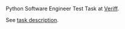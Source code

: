 Python Software Engineer Test Task at [Veriff](https://www.veriff.com/?keyword=veriff&utm_term=veriff&utm_campaign=Search+-+Brand&utm_source=adwords&utm_medium=ppc&hsa_acc=1064629533&hsa_cam=6494375757&hsa_grp=79622496444&hsa_ad=462621447798&hsa_src=g&hsa_tgt=kwd-536269405134&hsa_kw=veriff&hsa_mt=e&hsa_net=adwords&hsa_ver=3&gclid=EAIaIQobChMI5Kea98268gIVzp1LBR3VHwtQEAAYASAAEgLOiPD_BwE).

See [task description](documents/Python_Software_Engineer_Test_Task.pdf).
